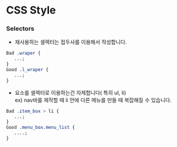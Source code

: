 # CSS Style

### Selectors

-  재사용하는 셀렉터는 접두사를 이용해서 작성합니다.

```css
Bad .wraper {
   ...;
}
Good .l_wraper {
   ...;
}
```

-  요소를 셀렉터로 이용하는건 자제합니다( 특히 ul, li)
   <br>ex) nav바를 제작할 때 li 안에 다른 메뉴를 만들 때 복잡해질 수 있습니다.

```css
Bad .item_box > li {
   ...;
}
Good .menu_box.menu_list {
   ....;
}
```
